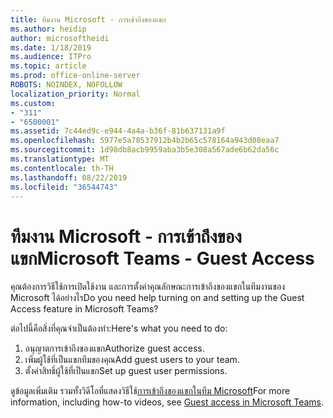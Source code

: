 ```yaml
---
title: ทีมงาน Microsoft - การเข้าถึงของแขก
ms.author: heidip
author: microsoftheidi
ms.date: 1/18/2019
ms.audience: ITPro
ms.topic: article
ms.prod: office-online-server
ROBOTS: NOINDEX, NOFOLLOW
localization_priority: Normal
ms.custom:
- "311"
- "6500001"
ms.assetid: 7c44ed9c-e944-4a4a-b36f-81b637131a9f
ms.openlocfilehash: 5977e5a78537912b4b2b65c578164a943d08eaa7
ms.sourcegitcommit: 1d98db8acb9959aba3b5e308a567ade6b62da56c
ms.translationtype: MT
ms.contentlocale: th-TH
ms.lasthandoff: 08/22/2019
ms.locfileid: "36544743"
---
```

# <a name="microsoft-teams---guest-access"></a><span data-ttu-id="cf81b-102">ทีมงาน Microsoft - การเข้าถึงของแขก</span><span class="sxs-lookup"><span data-stu-id="cf81b-102">Microsoft Teams - Guest Access</span></span>

<span data-ttu-id="cf81b-103">คุณต้องการวิธีใช้การเปิดใช้งาน และการตั้งค่าคุณลักษณะการเข้าถึงของแขกในทีมงานของ Microsoft ได้อย่างไร</span><span class="sxs-lookup"><span data-stu-id="cf81b-103">Do you need help turning on and setting up the Guest Access feature in Microsoft Teams?</span></span>

<span data-ttu-id="cf81b-104">ต่อไปนี้คือสิ่งที่คุณจำเป็นต้องทำ:</span><span class="sxs-lookup"><span data-stu-id="cf81b-104">Here's what you need to do:</span></span>

1. <span data-ttu-id="cf81b-105">อนุญาตการเข้าถึงของแขก</span><span class="sxs-lookup"><span data-stu-id="cf81b-105">Authorize guest access.</span></span>
1. <span data-ttu-id="cf81b-106">เพิ่มผู้ใช้ที่เป็นแขกทีมของคุณ</span><span class="sxs-lookup"><span data-stu-id="cf81b-106">Add guest users to your team.</span></span>
1. <span data-ttu-id="cf81b-107">ตั้งค่าสิทธิ์ผู้ใช้ที่เป็นแขก</span><span class="sxs-lookup"><span data-stu-id="cf81b-107">Set up guest user permissions.</span></span>

<span data-ttu-id="cf81b-108">ดูข้อมูลเพิ่มเติม รวมทั้งวิดีโอที่แสดงวิธีใช้[การเข้าถึงของแขกในทีม Microsoft](https://docs.microsoft.com/microsoftteams/guest-access)</span><span class="sxs-lookup"><span data-stu-id="cf81b-108">For more information, including how-to videos, see [Guest access in Microsoft Teams](https://docs.microsoft.com/microsoftteams/guest-access).</span></span>
